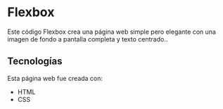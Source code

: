 # Flexbox

Este código Flexbox crea una página web simple pero elegante con una imagen de fondo a pantalla completa y texto centrado.. 


## Tecnologías

Esta página web fue creada con:

* HTML
* CSS






